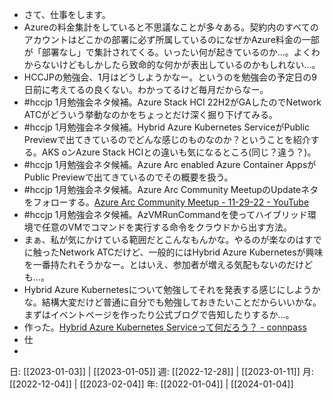 - さて、仕事をします。
- Azureの料金集計をしていると不思議なことが多々ある。契約内のすべてのアカウントはどこかの部署に必ず所属しているのになぜかAzure料金の一部が「部署なし」で集計されてくる。いったい何が起きているのか…。よくわからないけどもしかしたら致命的な何かが表出しているのかもしれない…。
- HCCJPの勉強会、1月はどうしようかなー。というのを勉強会の予定日の9日前に考えてるの良くない。わかってるけど毎月だからなー。
- #hccjp 1月勉強会ネタ候補。Azure Stack HCI 22H2がGAしたのでNetwork ATCがどういう挙動なのかをちょっとだけ深く掘り下げてみる。
- #hccjp 1月勉強会ネタ候補。Hybrid Azure Kubernetes ServiceがPublic Previewで出てきているのでどんな感じのものなのか？ということを紹介する。AKS oンAzure Stack HCIとの違いも気になるところ(同じ？違う？)。
- #hccjp 1月勉強会ネタ候補。Azure Arc enabled Azure Container AppsがPublic Previewで出てきているのでその概要を扱う。
- #hccjp 1月勉強会ネタ候補。Azure Arc Community MeetupのUpdateネタをフォローする。[Azure Arc Community Meetup - 11-29-22 - YouTube](https://www.youtube.com/watch?v=WrDgVLeIL28)
- #hccjp 1月勉強会ネタ候補。AzVMRunCommandを使ってハイブリッド環境で任意のVMでコマンドを実行する命令をクラウドから出す方法。
- まぁ、私が気にかけている範囲だとこんなもんかな。やるのが楽なのはすでに触ったNetwork ATCだけど、一般的にはHybrid Azure Kubernetesが興味を一番持たれそうかなー。とはいえ、参加者が増える気配もないのだけども…。
- Hybrid Azure Kubernetesについて勉強してそれを発表する感じにしようかな。結構大変だけど普通に自分でも勉強しておきたいことだからいいかな。まずはイベントページを作ったり公式ブログで告知したりするか…。
- 作った。[Hybrid Azure Kubernetes Serviceって何だろう？ - connpass](https://hybridcloud.connpass.com/event/271159/)
- 仕
- 

日: [[2023-01-03]] | [[2023-01-05]]
週: [[2022-12-28]] | [[2023-01-11]]
月: [[2022-12-04]] | [[2023-02-04]]
年: [[2022-01-04]] | [[2024-01-04]]